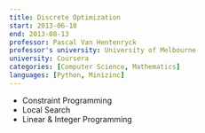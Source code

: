 ```yaml
---
title: Discrete Optimization
start: 2013-06-18
end: 2013-08-13
professor: Pascal Van Hentenryck
professor's university: University of Melbourne
university: Coursera
categories: [Computer Science, Mathematics]
languages: [Python, Minizinc]
---
```

- Constraint Programming
- Local Search
- Linear & Integer Programming
